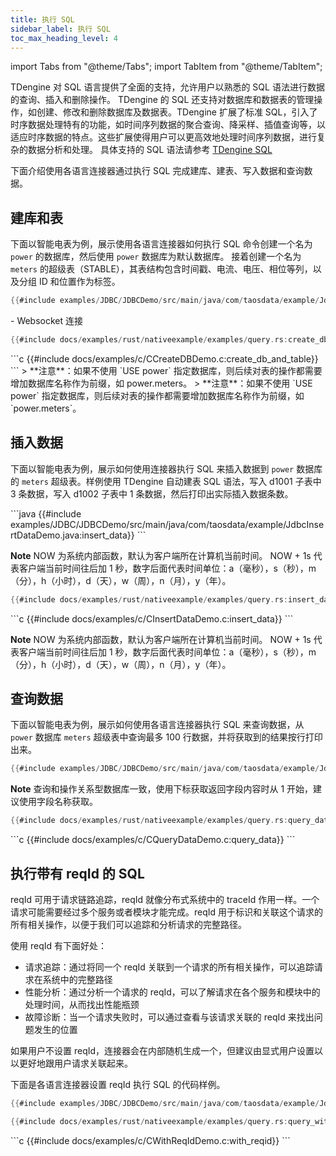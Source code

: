 ```yaml
---
title: 执行 SQL
sidebar_label: 执行 SQL
toc_max_heading_level: 4
---
```


import Tabs from "@theme/Tabs";
import TabItem from "@theme/TabItem";

TDengine 对 SQL 语言提供了全面的支持，允许用户以熟悉的 SQL 语法进行数据的查询、插入和删除操作。 TDengine 的 SQL 还支持对数据库和数据表的管理操作，如创建、修改和删除数据库及数据表。TDengine 扩展了标准 SQL，引入了时序数据处理特有的功能，如时间序列数据的聚合查询、降采样、插值查询等，以适应时序数据的特点。这些扩展使得用户可以更高效地处理时间序列数据，进行复杂的数据分析和处理。 具体支持的 SQL 语法请参考  [TDengine SQL](../../reference/taos-sql/)  

下面介绍使用各语言连接器通过执行 SQL 完成建库、建表、写入数据和查询数据。

## 建库和表
下面以智能电表为例，展示使用各语言连接器如何执行 SQL 命令创建一个名为 `power` 的数据库，然后使用 `power` 数据库为默认数据库。
接着创建一个名为 `meters` 的超级表（STABLE），其表结构包含时间戳、电流、电压、相位等列，以及分组 ID 和位置作为标签。

<Tabs defaultValue="java" groupId="lang">
<TabItem value="java" label="Java">

```java
{{#include examples/JDBC/JDBCDemo/src/main/java/com/taosdata/example/JdbcCreatDBDemo.java:create_db_and_table}}
```

</TabItem>
<TabItem label="Python" value="python">
- Websocket 连接

</TabItem>
<TabItem label="Go" value="go">
</TabItem>
<TabItem label="Rust" value="rust">

```rust
{{#include docs/examples/rust/nativeexample/examples/query.rs:create_db_and_table}}
```

</TabItem>
<TabItem label="C#" value="csharp">
</TabItem>
<TabItem label="R" value="r">
</TabItem>
<TabItem label="C" value="c">
```c
{{#include docs/examples/c/CCreateDBDemo.c:create_db_and_table}}
```
> **注意**：如果不使用 `USE power` 指定数据库，则后续对表的操作都需要增加数据库名称作为前缀，如 power.meters。
</TabItem>
<TabItem label="PHP" value="php">
</TabItem>
</Tabs>
> **注意**：如果不使用 `USE power` 指定数据库，则后续对表的操作都需要增加数据库名称作为前缀，如 `power.meters`。

## 插入数据
下面以智能电表为例，展示如何使用连接器执行 SQL 来插入数据到 `power` 数据库的 `meters` 超级表。样例使用 TDengine 自动建表 SQL 语法，写入 d1001 子表中 3 条数据，写入 d1002 子表中 1 条数据，然后打印出实际插入数据条数。

<Tabs defaultValue="java" groupId="lang">
<TabItem value="java" label="Java">
```java
{{#include examples/JDBC/JDBCDemo/src/main/java/com/taosdata/example/JdbcInsertDataDemo.java:insert_data}}
```

**Note**
NOW 为系统内部函数，默认为客户端所在计算机当前时间。 NOW + 1s 代表客户端当前时间往后加 1 秒，数字后面代表时间单位：a（毫秒），s（秒），m（分），h（小时），d（天），w（周），n（月），y（年）。


</TabItem>
<TabItem label="Python" value="python">
</TabItem>
<TabItem label="Go" value="go">
</TabItem>
<TabItem label="Rust" value="rust">

```rust
{{#include docs/examples/rust/nativeexample/examples/query.rs:insert_data}}
```

</TabItem>
<TabItem label="C#" value="csharp">
</TabItem>
<TabItem label="R" value="r">
</TabItem>
<TabItem label="C" value="c">
```c
{{#include docs/examples/c/CInsertDataDemo.c:insert_data}}
```

**Note**
NOW 为系统内部函数，默认为客户端所在计算机当前时间。 NOW + 1s 代表客户端当前时间往后加 1 秒，数字后面代表时间单位：a（毫秒），s（秒），m（分），h（小时），d（天），w（周），n（月），y（年）。
</TabItem>
<TabItem label="PHP" value="php">
</TabItem>
</Tabs>

## 查询数据
下面以智能电表为例，展示如何使用各语言连接器执行 SQL 来查询数据，从 `power` 数据库 `meters` 超级表中查询最多 100 行数据，并将获取到的结果按行打印出来。  

<Tabs defaultValue="java" groupId="lang">
<TabItem label="Java" value="java">

```java
{{#include examples/JDBC/JDBCDemo/src/main/java/com/taosdata/example/JdbcQueryDemo.java:query_data}}
```

**Note** 查询和操作关系型数据库一致，使用下标获取返回字段内容时从 1 开始，建议使用字段名称获取。

</TabItem>
<TabItem label="Python" value="python">
</TabItem>
<TabItem label="Go" value="go">
</TabItem>
<TabItem label="Rust" value="rust">

```rust
{{#include docs/examples/rust/nativeexample/examples/query.rs:query_data}}
```

</TabItem>
<TabItem label="C#" value="csharp">
</TabItem>
<TabItem label="R" value="r">
</TabItem>
<TabItem label="C" value="c">
```c
{{#include docs/examples/c/CQueryDataDemo.c:query_data}}
```
</TabItem>
<TabItem label="PHP" value="php">
</TabItem>
</Tabs>

## 执行带有 reqId 的 SQL

reqId 可用于请求链路追踪，reqId 就像分布式系统中的 traceId 作用一样。一个请求可能需要经过多个服务或者模块才能完成。reqId 用于标识和关联这个请求的所有相关操作，以便于我们可以追踪和分析请求的完整路径。

使用 reqId 有下面好处：
- 请求追踪：通过将同一个 reqId 关联到一个请求的所有相关操作，可以追踪请求在系统中的完整路径
- 性能分析：通过分析一个请求的 reqId，可以了解请求在各个服务和模块中的处理时间，从而找出性能瓶颈
- 故障诊断：当一个请求失败时，可以通过查看与该请求关联的 reqId 来找出问题发生的位置

如果用户不设置 reqId，连接器会在内部随机生成一个，但建议由显式用户设置以以更好地跟用户请求关联起来。

下面是各语言连接器设置 reqId 执行 SQL 的代码样例。

<Tabs defaultValue="java" groupId="lang">
<TabItem label="Java" value="java">

```java
{{#include examples/JDBC/JDBCDemo/src/main/java/com/taosdata/example/JdbcReqIdDemo.java:with_reqid}}
```

</TabItem>
<TabItem label="Python" value="python">
</TabItem>
<TabItem label="Go" value="go">
</TabItem>
<TabItem label="Rust" value="rust">

```rust
{{#include docs/examples/rust/nativeexample/examples/query.rs:query_with_req_id}}
```

</TabItem>
<TabItem label="C#" value="csharp">
</TabItem>
<TabItem label="R" value="r">
</TabItem>
<TabItem label="C" value="c">
```c
{{#include docs/examples/c/CWithReqIdDemo.c:with_reqid}}
```
</TabItem>
<TabItem label="PHP" value="php">
</TabItem>
</Tabs>
